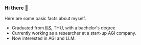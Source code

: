 ### Hi there 👋
Here are some basic facts about myself.

- Graduated from [IIIS](https://iiis.tsinghua.edu.cn/en/), THU, with a bachelor's degree.
- Currently working as a researcher at a start-up AGI company.
- Now interested in AGI and LLM.

<!--
**yaoxingcheng/yaoxingcheng** is a ✨ _special_ ✨ repository because its `README.md` (this file) appears on your GitHub profile.
>
